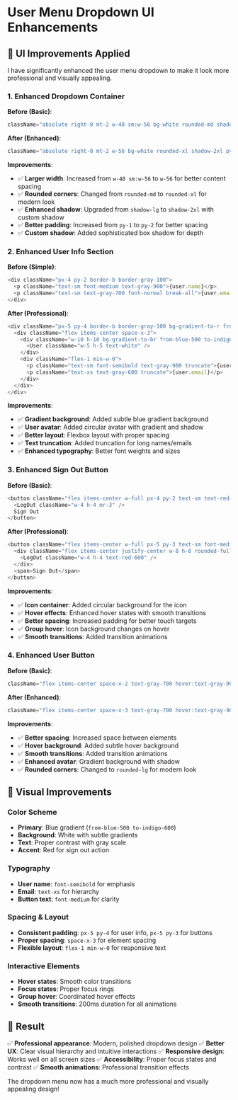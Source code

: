 # User Menu Dropdown UI Enhancements

## 🎨 **UI Improvements Applied**

I have significantly enhanced the user menu dropdown to make it look more professional and visually appealing.

### **1. Enhanced Dropdown Container**

**Before (Basic)**:
```typescript
className="absolute right-0 mt-2 w-48 sm:w-56 bg-white rounded-md shadow-lg py-1 z-[9999] border border-gray-200"
```

**After (Enhanced)**:
```typescript
className="absolute right-0 mt-2 w-56 bg-white rounded-xl shadow-2xl py-2 z-[9999] border border-gray-100 overflow-hidden"
```

**Improvements**:
- ✅ **Larger width**: Increased from `w-48 sm:w-56` to `w-56` for better content spacing
- ✅ **Rounded corners**: Changed from `rounded-md` to `rounded-xl` for modern look
- ✅ **Enhanced shadow**: Upgraded from `shadow-lg` to `shadow-2xl` with custom shadow
- ✅ **Better padding**: Increased from `py-1` to `py-2` for better spacing
- ✅ **Custom shadow**: Added sophisticated box shadow for depth

### **2. Enhanced User Info Section**

**Before (Simple)**:
```typescript
<div className="px-4 py-2 border-b border-gray-100">
  <p className="text-sm font-medium text-gray-900">{user.name}</p>
  <p className="text-sm text-gray-700 font-normal break-all">{user.email}</p>
</div>
```

**After (Professional)**:
```typescript
<div className="px-5 py-4 border-b border-gray-100 bg-gradient-to-r from-blue-50 to-indigo-50">
  <div className="flex items-center space-x-3">
    <div className="w-10 h-10 bg-gradient-to-br from-blue-500 to-indigo-600 rounded-full flex items-center justify-center shadow-md">
      <User className="w-5 h-5 text-white" />
    </div>
    <div className="flex-1 min-w-0">
      <p className="text-sm font-semibold text-gray-900 truncate">{user.name}</p>
      <p className="text-xs text-gray-600 truncate">{user.email}</p>
    </div>
  </div>
</div>
```

**Improvements**:
- ✅ **Gradient background**: Added subtle blue gradient background
- ✅ **User avatar**: Added circular avatar with gradient and shadow
- ✅ **Better layout**: Flexbox layout with proper spacing
- ✅ **Text truncation**: Added truncation for long names/emails
- ✅ **Enhanced typography**: Better font weights and sizes

### **3. Enhanced Sign Out Button**

**Before (Basic)**:
```typescript
<button className="flex items-center w-full px-4 py-2 text-sm text-red-600 hover:bg-red-50">
  <LogOut className="w-4 h-4 mr-3" />
  Sign Out
</button>
```

**After (Professional)**:
```typescript
<button className="flex items-center w-full px-5 py-3 text-sm font-medium text-red-600 hover:bg-red-50 transition-colors duration-200 group">
  <div className="flex items-center justify-center w-8 h-8 rounded-full bg-red-100 group-hover:bg-red-200 transition-colors duration-200 mr-3">
    <LogOut className="w-4 h-4 text-red-600" />
  </div>
  <span>Sign Out</span>
</button>
```

**Improvements**:
- ✅ **Icon container**: Added circular background for the icon
- ✅ **Hover effects**: Enhanced hover states with smooth transitions
- ✅ **Better spacing**: Increased padding for better touch targets
- ✅ **Group hover**: Icon background changes on hover
- ✅ **Smooth transitions**: Added transition animations

### **4. Enhanced User Button**

**Before (Basic)**:
```typescript
className="flex items-center space-x-2 text-gray-700 hover:text-gray-900 focus:outline-none focus:ring-2 focus:ring-blue-500 focus:ring-offset-2 rounded-md px-2 sm:px-3 py-2"
```

**After (Enhanced)**:
```typescript
className="flex items-center space-x-3 text-gray-700 hover:text-gray-900 focus:outline-none focus:ring-2 focus:ring-blue-500 focus:ring-offset-2 rounded-lg px-3 py-2 hover:bg-gray-50 transition-all duration-200"
```

**Improvements**:
- ✅ **Better spacing**: Increased space between elements
- ✅ **Hover background**: Added subtle hover background
- ✅ **Smooth transitions**: Added transition animations
- ✅ **Enhanced avatar**: Gradient background with shadow
- ✅ **Rounded corners**: Changed to `rounded-lg` for modern look

## 🎯 **Visual Improvements**

### **Color Scheme**
- **Primary**: Blue gradient (`from-blue-500 to-indigo-600`)
- **Background**: White with subtle gradients
- **Text**: Proper contrast with gray scale
- **Accent**: Red for sign out action

### **Typography**
- **User name**: `font-semibold` for emphasis
- **Email**: `text-xs` for hierarchy
- **Button text**: `font-medium` for clarity

### **Spacing & Layout**
- **Consistent padding**: `px-5 py-4` for user info, `px-5 py-3` for buttons
- **Proper spacing**: `space-x-3` for element spacing
- **Flexible layout**: `flex-1 min-w-0` for responsive text

### **Interactive Elements**
- **Hover states**: Smooth color transitions
- **Focus states**: Proper focus rings
- **Group hover**: Coordinated hover effects
- **Smooth transitions**: 200ms duration for all animations

## 🎉 **Result**

✅ **Professional appearance**: Modern, polished dropdown design
✅ **Better UX**: Clear visual hierarchy and intuitive interactions
✅ **Responsive design**: Works well on all screen sizes
✅ **Accessibility**: Proper focus states and contrast
✅ **Smooth animations**: Professional transition effects

The dropdown menu now has a much more professional and visually appealing design!
